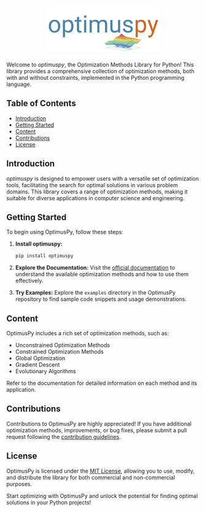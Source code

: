 <h1 align="center">
<img src="logo.png" width="300">
</h1>

Welcome to _optimuspy_, the Optimization Methods Library for Python! This library provides a comprehensive collection of optimization methods, both with and without constraints, implemented in the Python programming language.

## Table of Contents

- [Introduction](#introduction)
- [Getting Started](#getting-started)
- [Content](#content)
- [Contributions](#contributions)
- [License](#license)

## Introduction

_optimuspy_ is designed to empower users with a versatile set of optimization tools, facilitating the search for optimal solutions in various problem domains. This library covers a range of optimization methods, making it suitable for diverse applications in computer science and engineering.

## Getting Started

To begin using OptimusPy, follow these steps:

1. **Install optimuspy:**
   ```bash
   pip install optimuspy
   ```

2. **Explore the Documentation:**
   Visit the [official documentation](https://optimuspy-docs.readthe.com) to understand the available optimization methods and how to use them effectively.

3. **Try Examples:**
   Explore the `examples` directory in the OptimusPy repository to find sample code snippets and usage demonstrations.

## Content

OptimusPy includes a rich set of optimization methods, such as:

- Unconstrained Optimization Methods
- Constrained Optimization Methods
- Global Optimization
- Gradient Descent
- Evolutionary Algorithms

Refer to the documentation for detailed information on each method and its application.

## Contributions

Contributions to OptimusPy are highly appreciated! If you have additional optimization methods, improvements, or bug fixes, please submit a pull request following the [contribution guidelines](CONTRIBUTING.md).

## License

OptimusPy is licensed under the [MIT License](LICENSE), allowing you to use, modify, and distribute the library for both commercial and non-commercial purposes.

Start optimizing with OptimusPy and unlock the potential for finding optimal solutions in your Python projects!